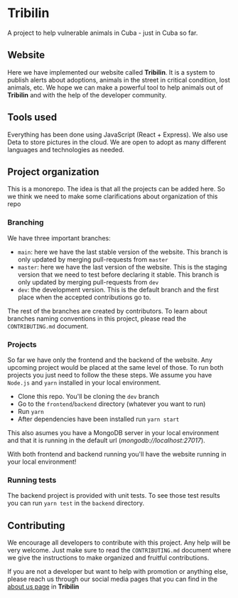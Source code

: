 # Tribilin

A project to help vulnerable animals in Cuba - just in Cuba so far.

## Website

Here we have implemented our website called **Tribilin**. It is a system to publish alerts about adoptions, animals in the street in critical condition, lost animals, etc.
We hope we can make a powerful tool to help animals out of **Tribilin** and with the help of the developer community.

## Tools used

Everything has been done using JavaScript (React + Express). We also use Deta to store pictures in the cloud. We are open to adopt as many different languages and technologies as
needed.

## Project organization

This is a monorepo. The idea is that all the projects can be added here. So we think we need to make some clarifications about organization of this repo

### Branching

We have three important branches:

* ```main```: here we have the last stable version of the website. This branch is only updated by merging pull-requests from ```master```
* ```master```: here we have the last version of the website. This is the staging version that we need to test before declaring it stable. This branch is only updated by merging
pull-requests from ```dev```
* ```dev```: the development version. This is the default branch and the first place when the accepted contributions go to.

The rest of the branches are created by contributors. To learn about branches naming conventions in this project, please read the ```CONTRIBUTING.md``` document.

### Projects

So far we have only the frontend and the backend of the website. Any upcoming project would be placed at the same level of those. To run both projects you just need to follow
the these steps. We assume you have ```Node.js``` and ```yarn``` installed in your local environment.

* Clone this repo. You'll be cloning the ```dev``` branch
* Go to the ```frontend```/```backend``` directory (whatever you want to run)
* Run ```yarn```
* After dependencies have been installed run ```yarn start```

This also asumes you have a MongoDB server in your local environment and that it is running in the default url (_mongodb://localhost:27017_).

With both frontend and backend running you'll have the website running in your local environment!

### Running tests

The backend project is provided with unit tests. To see those test results you can run ```yarn test``` in the ```backend``` directory.

## Contributing

We encourage all developers to contribute with this project. Any help will be very welcome. Just make sure to read the ```CONTRIBUTING.md``` document where we give the instructions to make organized and fruitful contributions.

If you are not a developer but want to help with promotion or anything else, please reach us through our social media pages that you can find in the [about us page](https://tribilin.netlify.app/about-us) in **Tribilin**
